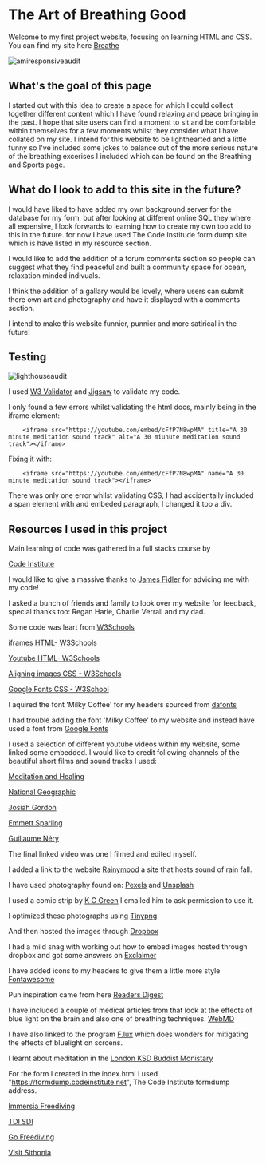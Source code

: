 <h1>The Art of Breathing Good</h1>

Welcome to my first project website, focusing on learning HTML and CSS.<br>
You can find my site here [Breathe](https://ashmcloud.github.io/Breathe-Project-One/index.html)

![amiresponsiveaudit](https://user-images.githubusercontent.com/114926441/195209161-605d2462-d55c-4f66-8261-e432ef12b274.jpg)

<h2>What's the goal of this page</h2>

I started out with this idea to create a space for which I could collect together different content which I have found relaxing and peace bringing in the past. I hope that site users can find a moment to sit and be comfortable within themselves for a few moments whilst they consider what I have collated on my site. I intend for this website to be lighthearted and a little funny so I've included some jokes to balance out of the more serious nature of the breathing excerises I included which can be found on the Breathing and Sports page.

<h2>What do I look to add to this site in the future?</h2>

I would have liked to have added my own background server for the database for my form, but after looking at different online SQL they where all expensive, I look forwards to learning how to create my own too add to this in the future. for now I have used The Code Institude form dump site which is have listed in my resource section.

I would like to add the addition of a forum comments section so people can suggest what they find peaceful and built a community space for ocean, relaxation minded indivuals.

I think the addition of a gallary would be lovely, where users can submit there own art and photography and have it displayed with a comments section.

I intend to make this website funnier, punnier and more satirical in the future!

<h2>Testing</h2>

![lighthouseaudit](https://user-images.githubusercontent.com/114926441/195208351-947f9471-a6cd-4596-b945-f5dbd1728ee1.jpg)

I used [W3 Validator](https://validator.w3.org/) and [Jigsaw](https://jigsaw.w3.org/css-validator/validator) to validate my code.

I only found a few errors whilst validating the html docs, mainly being in the iframe element:

        <iframe src="https://youtube.com/embed/cFfP7N8wpMA" title="A 30 minute meditation sound track" alt="A 30 miunute meditation sound track"></iframe>

Fixing it with:

        <iframe src="https://youtube.com/embed/cFfP7N8wpMA" name="A 30 minute meditation sound track"></iframe>


There was only one error whilst validating CSS, I had accidentally included a span element with and embeded paragraph, I changed it too a div.       



<h2>Resources I used in this project</h2>

Main learning of code was gathered in a full stacks course by

[Code Institute](https://codeinstitute.net/)

I would like to give a massive thanks to [James Fidler](https://www.linkedin.com/in/james-fidler-a445318/) for advicing me with my code!

I asked a bunch of friends and family to look over my website for feedback, special thanks too: Regan Harle, Charlie Verrall and my dad.

Some code was leart from [W3Schools](https://www.w3schools.com/)

[iframes HTML- W3Schools](https://www.w3schools.com/html/html_iframe.asp)

[Youtube HTML- W3Schools](https://www.w3schools.com/html/html_youtube.asp)

[Aligning images CSS - W3Schools](https://www.w3schools.com/howto/howto_css_images_side_by_side.asp)

[Google Fonts CSS - W3School](https://www.w3schools.com/css/css_font_google.asp)

I aquired the font 'Milky Coffee' for my headers sourced from [dafonts](https://www.dafont.com/milky-coffee.font)

I had trouble adding the font 'Milky Coffee' to my website and instead have used a font from [Google Fonts](https://fonts.google.com/)

I used a selection of different youtube videos within my website, some linked some embedded. I would like to credit following channels of the beautiful short films and sound tracks I used:

[Meditation and Healing](https://www.youtube.com/watch?v=cFfP7N8wpMA&t=510s)

[National Geographic](https://www.youtube.com/watch?v=L4qM1IEhtNQ&t=3s)

[Josiah Gordon](https://www.youtube.com/watch?v=NsmGYTPF9AE)

[Emmett Sparling](https://www.youtube.com/watch?v=boHVOGkgIHk)

[Guillaume Néry](https://www.youtube.com/watch?v=CC6bip-VCxg)

The final linked video was one I filmed and edited myself.

I added a link to the website [Rainymood](https://www.rainymood.com/) a site that hosts sound of rain fall.

I have used photography found on: [Pexels](https://www.pexels.com/) and [Unsplash](https://unsplash.com/)

I used a comic strip by [K C Green](https://gunshowcomic.com/648) I emailed him to ask permission to use it.

I optimized these photographs using [Tinypng](https://tinypng.com/)

And then hosted the images through [Dropbox](https://www.dropbox.com/)

I had a mild snag with working out how to embed images hosted through dropbox and got some answers on [Exclaimer](https://support.exclaimer.com/hc/en-gb/articles/360018586691-How-to-host-an-image-using-Dropbox)

I have added icons to my headers to give them a little more style [Fontawesome](https://fontawesome.com/)

Pun inspiration came from here [Readers Digest](https://www.rd.com/article/fish-puns/)

I have included a couple of medical articles from that look at the effects of blue light on the brain and also one of breathing techniques. [WebMD](https://www.webmd.com/)

I have also linked to the program [F.lux](https://justgetflux.com/) which does wonders for mitigating the effects of bluelight on scrcens.

I learnt about meditation in the [London KSD Buddist Monistary](https://london.samye.org/framework/main.php?url=/)

For the form I created in the index.html I used "https://formdump.codeinstitute.net", The Code Institute formdump address.

[Immersia Freediving](https://www.immersiafreediving.com/immersed-all-things-freediving/breathing-for-freediving-a-beginners-guide)

[TDI SDI](https://www.tdisdi.com/pfi-diver-news/five-tips-increase-lung-capacity-freediving/)

[Go Freediving](https://gofreediving.co.uk/)

[Visit Sithonia](https://visitsithonia.com/lifestyle/sport/freediving-static-tables/)


